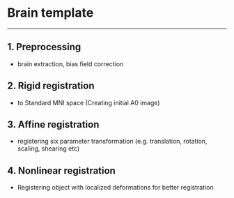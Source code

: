 # **Brain template**
-----------------------

## 1. Preprocessing
   - brain extraction, bias field correction
    
## 2. Rigid registration
   - to Standard MNI space (Creating initial A0 image)
     
## 3. Affine registration
   - registering six parameter transformation (e.g. translation, rotation, scaling, shearing etc)

## 4. Nonlinear registration
   - Registering object with localized deformations for better registration

